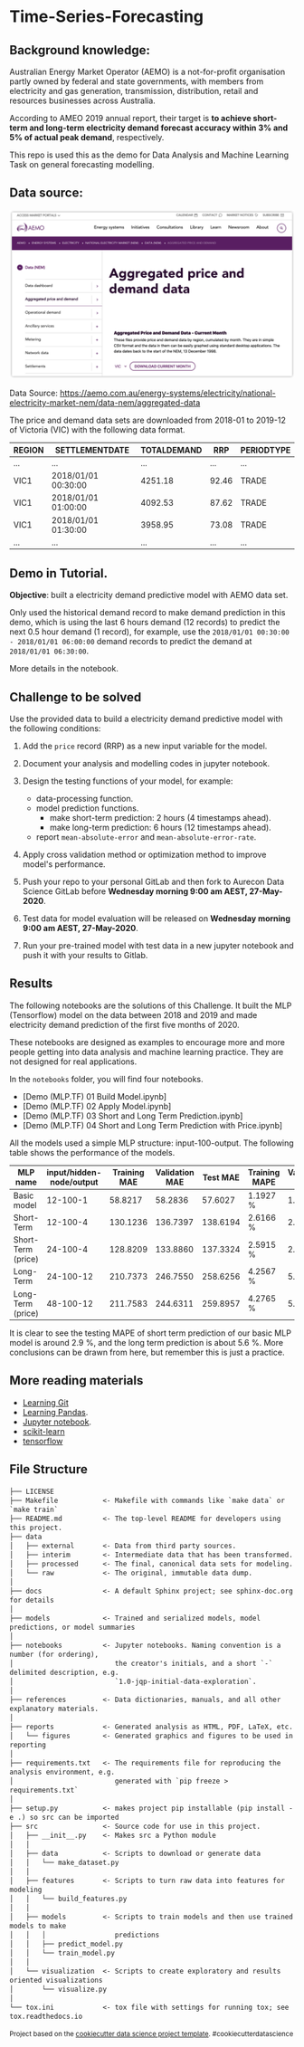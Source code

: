 # Time-Series-Forecasting

## Background knowledge:

Australian Energy Market Operator (AEMO) is a not-for-profit organisation partly owned by federal and state governments, with members from electricity and gas generation, transmission, distribution, retail and resources businesses across Australia.

According to AMEO 2019 annual report, their target is **to achieve short-term and long-term electricity demand forecast accuracy within 3% and 5% of actual peak demand**, respectively.

This repo is used this as the demo for Data Analysis and Machine Learning Task on general forecasting modelling.

## Data source:

![AEMO Data](./docs/AemoDataDownload.png)

Data Source: https://aemo.com.au/energy-systems/electricity/national-electricity-market-nem/data-nem/aggregated-data

The price and demand data sets are downloaded from 2018-01 to 2019-12 of Victoria (VIC) with the following data format.

| REGION | SETTLEMENTDATE      | TOTALDEMAND | RRP   | PERIODTYPE |
| ------ | ------------------- | ----------- | ----- | ---------- |
| ...    | ...                 | ...         | ...   | ...        |
| VIC1   | 2018/01/01 00:30:00 | 4251.18     | 92.46 | TRADE      |
| VIC1   | 2018/01/01 01:00:00 | 4092.53     | 87.62 | TRADE      |
| VIC1   | 2018/01/01 01:30:00 | 3958.95     | 73.08 | TRADE      |
| ...    | ...                 | ...         | ...   | ...        |

## Demo in Tutorial.

**Objective**: built a electricity demand predictive model with AEMO data set.

Only used the historical demand record to make demand prediction in this demo, which is using the last 6 hours demand (12 records) to predict the next 0.5 hour demand (1 record), for example, use the `2018/01/01 00:30:00 - 2018/01/01 06:00:00` demand records to predict the demand at `2018/01/01 06:30:00`.

More details in the notebook.

## Challenge to be solved

Use the provided data to build a electricity demand predictive model with the following conditions:

1. Add the `price` record (RRP) as a new input variable for the model.
2. Document your analysis and modelling codes in jupyter notebook.
3. Design the testing functions of your model, for example:

   - data-processing function.
   - model prediction functions.
     - make short-term prediction: 2 hours (4 timestamps ahead).
     - make long-term prediction: 6 hours (12 timestamps ahead).
   - report `mean-absolute-error` and `mean-absolute-error-rate`.

4. Apply cross validation method or optimization method to improve model's performance.
5. Push your repo to your personal GitLab and then fork to Aurecon Data Science GitLab before **Wednesday morning 9:00 am AEST, 27-May-2020**.
6. Test data for model evaluation will be released on **Wednesday morning 9:00 am AEST, 27-May-2020**.
7. Run your pre-trained model with test data in a new jupyter notebook and push it with your results to Gitlab.

## Results

The following notebooks are the solutions of this Challenge.
It built the MLP (Tensorflow) model on the data between 2018 and 2019 and made electricity demand prediction of the first five months of 2020.

These notebooks are designed as examples to encourage more and more people getting into data analysis and machine learning practice. They are not designed for real applications.

In the `notebooks` folder, you will find four notebooks.

- [Demo (MLP.TF) 01 Build Model.ipynb]
- [Demo (MLP.TF) 02 Apply Model.ipynb]
- [Demo (MLP.TF) 03 Short and Long Term Prediction.ipynb]
- [Demo (MLP.TF) 04 Short and Long Term Prediction with Price.ipynb]

All the models used a simple MLP structure: input-100-output. The following table shows the performance of the models.

| MLP name           | input/hidden-node/output | Training MAE | Validation MAE | Test MAE | Training MAPE | Validation MAPE | Test MAPE |
| ------------------ | ------------------------ | ------------ | -------------- | -------- | ------------- | --------------- | --------- |
| Basic model        | 12-100-1                 | 58.8217      | 58.2836        | 57.6027  | 1.1927 %      | 1.2007 %        | 1.2263 %  |
| Short-Term         | 12-100-4                 | 130.1236     | 136.7397       | 138.6194 | 2.6166 %      | 2.8024 %        | 2.9346 %  |
| Short-Term (price) | 24-100-4                 | 128.8209     | 133.8860       | 137.3324 | 2.5915 %      | 2.7498 %        | 2.9130 %  |
| Long-Term          | 24-100-12                | 210.7373     | 246.7550       | 258.6256 | 4.2567 %      | 5.1659 %        | 5.6055 %  |
| Long-Term (price)  | 48-100-12                | 211.7583     | 244.6311       | 259.8957 | 4.2765 %      | 5.1094 %        | 5.6301 %  |

It is clear to see the testing MAPE of short term prediction of our basic MLP model is around 2.9 %, and the long term prediction is about 5.6 %. More conclusions can be drawn from here, but remember this is just a practice.

## More reading materials

- [Learning Git](https://git-scm.com/doc)
- [Learning Pandas](https://pandas.pydata.org/pandas-docs/version/0.15/tutorials.html).
- [Jupyter notebook](https://jupyter-notebook.readthedocs.io/en/stable/examples/Notebook/examples_index.html).
- [scikit-learn](https://scikit-learn.org/stable/tutorial/index.html)
- [tensorflow](https://www.tensorflow.org/tutorials)

## File Structure

    ├── LICENSE
    ├── Makefile           <- Makefile with commands like `make data` or `make train`
    ├── README.md          <- The top-level README for developers using this project.
    ├── data
    │   ├── external       <- Data from third party sources.
    │   ├── interim        <- Intermediate data that has been transformed.
    │   ├── processed      <- The final, canonical data sets for modeling.
    │   └── raw            <- The original, immutable data dump.
    │
    ├── docs               <- A default Sphinx project; see sphinx-doc.org for details
    │
    ├── models             <- Trained and serialized models, model predictions, or model summaries
    │
    ├── notebooks          <- Jupyter notebooks. Naming convention is a number (for ordering),
    │                         the creator's initials, and a short `-` delimited description, e.g.
    │                         `1.0-jqp-initial-data-exploration`.
    │
    ├── references         <- Data dictionaries, manuals, and all other explanatory materials.
    │
    ├── reports            <- Generated analysis as HTML, PDF, LaTeX, etc.
    │   └── figures        <- Generated graphics and figures to be used in reporting
    │
    ├── requirements.txt   <- The requirements file for reproducing the analysis environment, e.g.
    │                         generated with `pip freeze > requirements.txt`
    │
    ├── setup.py           <- makes project pip installable (pip install -e .) so src can be imported
    ├── src                <- Source code for use in this project.
    │   ├── __init__.py    <- Makes src a Python module
    │   │
    │   ├── data           <- Scripts to download or generate data
    │   │   └── make_dataset.py
    │   │
    │   ├── features       <- Scripts to turn raw data into features for modeling
    │   │   └── build_features.py
    │   │
    │   ├── models         <- Scripts to train models and then use trained models to make
    │   │   │                 predictions
    │   │   ├── predict_model.py
    │   │   └── train_model.py
    │   │
    │   └── visualization  <- Scripts to create exploratory and results oriented visualizations
    │       └── visualize.py
    │
    └── tox.ini            <- tox file with settings for running tox; see tox.readthedocs.io

<p><small>Project based on the <a target="_blank" href="https://drivendata.github.io/cookiecutter-data-science/">cookiecutter data science project template</a>. #cookiecutterdatascience</small></p>
